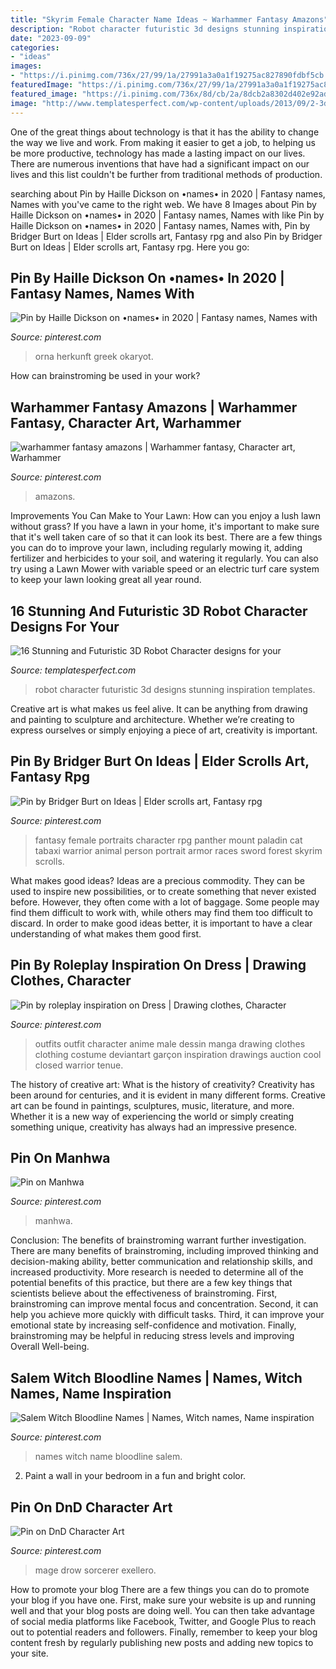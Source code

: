 ```yaml
---
title: "Skyrim Female Character Name Ideas ~ Warhammer Fantasy Amazons"
description: "Robot character futuristic 3d designs stunning inspiration templates"
date: "2023-09-09"
categories:
- "ideas"
images:
- "https://i.pinimg.com/736x/27/99/1a/27991a3a0a1f19275ac827890fdbf5cb.jpg"
featuredImage: "https://i.pinimg.com/736x/27/99/1a/27991a3a0a1f19275ac827890fdbf5cb.jpg"
featured_image: "https://i.pinimg.com/736x/8d/cb/2a/8dcb2a8302d402e92ad3d38676ed7360.jpg"
image: "http://www.templatesperfect.com/wp-content/uploads/2013/09/2-3d-woman-robot-character-design.jpg"
---
```



One of the great things about technology is that it has the ability to change the way we live and work. From making it easier to get a job, to helping us be more productive, technology has made a lasting impact on our lives. There are numerous inventions that have had a significant impact on our lives and this list couldn't be further from traditional methods of production.

	

		
searching about Pin by Haille Dickson on •names• in 2020 | Fantasy names, Names with you've came to the right web. We have 8 Images about Pin by Haille Dickson on •names• in 2020 | Fantasy names, Names with like Pin by Haille Dickson on •names• in 2020 | Fantasy names, Names with, Pin by Bridger Burt on Ideas | Elder scrolls art, Fantasy rpg and also Pin by Bridger Burt on Ideas | Elder scrolls art, Fantasy rpg. Here you go:
		
    
## Pin By Haille Dickson On •names• In 2020 | Fantasy Names, Names With

<img loading=lazy src="https://i.pinimg.com/736x/e1/82/ff/e182ff8eb48cd4469c981b11d2ff7cfb.jpg" onerror="this.onerror=null;this.src='https://tse3.mm.bing.net/th?id=OIP.SgwffzABS5u1jIYSzQOwsQHaLG&amp;pid=15.1';" alt="Pin by Haille Dickson on •names• in 2020 | Fantasy names, Names with">

_Source: pinterest.com_

>orna herkunft greek okaryot. 

	

How can brainstroming be used in your work?
 

    
## Warhammer Fantasy Amazons | Warhammer Fantasy, Character Art, Warhammer

<img loading=lazy src="https://i.pinimg.com/736x/8d/cb/2a/8dcb2a8302d402e92ad3d38676ed7360.jpg" onerror="this.onerror=null;this.src='https://tse1.mm.bing.net/th?id=OIP.PldSWlKzy06ZAozKdyGHjQHaKK&amp;pid=15.1';" alt="warhammer fantasy amazons | Warhammer fantasy, Character art, Warhammer">

_Source: pinterest.com_

>amazons. 

	

Improvements You Can Make to Your Lawn: How can you enjoy a lush lawn without grass?
If you have a lawn in your home, it's important to make sure that it's well taken care of so that it can look its best. There are a few things you can do to improve your lawn, including regularly mowing it, adding fertilizer and herbicides to your soil, and watering it regularly. You can also try using a Lawn Mower with variable speed or an electric turf care system to keep your lawn looking great all year round.

    
## 16 Stunning And Futuristic 3D Robot Character Designs For Your

<img loading=lazy src="http://www.templatesperfect.com/wp-content/uploads/2013/09/2-3d-woman-robot-character-design.jpg" onerror="this.onerror=null;this.src='https://tse4.mm.bing.net/th?id=OIP.mMsVBOskhWTyK7w-yYO_ZgHaLJ&amp;pid=15.1';" alt="16 Stunning and Futuristic 3D Robot Character designs for your">

_Source: templatesperfect.com_

>robot character futuristic 3d designs stunning inspiration templates. 

	

Creative art is what makes us feel alive. It can be anything from drawing and painting to sculpture and architecture. Whether we’re creating to express ourselves or simply enjoying a piece of art, creativity is important.

    
## Pin By Bridger Burt On Ideas | Elder Scrolls Art, Fantasy Rpg

<img loading=lazy src="https://i.pinimg.com/736x/27/99/1a/27991a3a0a1f19275ac827890fdbf5cb.jpg" onerror="this.onerror=null;this.src='https://tse1.mm.bing.net/th?id=OIP.IaZpXqsuoJOcsOsM__ocVAHaKE&amp;pid=15.1';" alt="Pin by Bridger Burt on Ideas | Elder scrolls art, Fantasy rpg">

_Source: pinterest.com_

>fantasy female portraits character rpg panther mount paladin cat tabaxi warrior animal person portrait armor races sword forest skyrim scrolls. 

	

What makes good ideas?
Ideas are a precious commodity. They can be used to inspire new possibilities, or to create something that never existed before. However, they often come with a lot of baggage. Some people may find them difficult to work with, while others may find them too difficult to discard. In order to make good ideas better, it is important to have a clear understanding of what makes them good first.

    
## Pin By Roleplay Inspiration On Dress | Drawing Clothes, Character

<img loading=lazy src="https://i.pinimg.com/736x/06/da/01/06da01a521156f413ae8a601a63d66f5.jpg" onerror="this.onerror=null;this.src='https://tse2.mm.bing.net/th?id=OIP.XAmL8xjgoIoJxbwchoIJXQHaQT&amp;pid=15.1';" alt="Pin by roleplay inspiration on Dress | Drawing clothes, Character">

_Source: pinterest.com_

>outfits outfit character anime male dessin manga drawing clothes clothing costume deviantart garçon inspiration drawings auction cool closed warrior tenue. 

	

The history of creative art: What is the history of creativity?
Creativity has been around for centuries, and it is evident in many different forms. Creative art can be found in paintings, sculptures, music, literature, and more. Whether it is a new way of experiencing the world or simply creating something unique, creativity has always had an impressive presence.

    
## Pin On Manhwa

<img loading=lazy src="https://i.pinimg.com/736x/e7/7c/cd/e77ccdd9e32c7a949fee40f3e633e92b.jpg" onerror="this.onerror=null;this.src='https://tse1.mm.bing.net/th?id=OIP.FCk3862RCFh0klCssbknOwHaHc&amp;pid=15.1';" alt="Pin on Manhwa">

_Source: pinterest.com_

>manhwa. 

	

Conclusion: The benefits of brainstroming warrant further investigation.
There are many benefits of brainstroming, including improved thinking and decision-making ability, better communication and relationship skills, and increased productivity. More research is needed to determine all of the potential benefits of this practice, but there are a few key things that scientists believe about the effectiveness of brainstroming. First, brainstroming can improve mental focus and concentration. Second, it can help you achieve more quickly with difficult tasks. Third, it can improve your emotional state by increasing self-confidence and motivation. Finally, brainstroming may be helpful in reducing stress levels and improving Overall Well-being.

    
## Salem Witch Bloodline Names | Names, Witch Names, Name Inspiration

<img loading=lazy src="https://i.pinimg.com/736x/b3/d6/88/b3d68855c406fca96508ba19fdedacf7.jpg" onerror="this.onerror=null;this.src='https://tse1.mm.bing.net/th?id=OIP.3_olzSOZqr7XfHxjGJ97qQHaLG&amp;pid=15.1';" alt="Salem Witch Bloodline Names | Names, Witch names, Name inspiration">

_Source: pinterest.com_

>names witch name bloodline salem. 

	

2. Paint a wall in your bedroom in a fun and bright color.

    
## Pin On DnD Character Art

<img loading=lazy src="https://i.pinimg.com/736x/de/1e/96/de1e96c72ef5377b6b63c74852e5aed3.jpg" onerror="this.onerror=null;this.src='https://tse3.mm.bing.net/th?id=OIP.ERVIy_JRDiBycoVZ7tNPtQHaKX&amp;pid=15.1';" alt="Pin on DnD Character Art">

_Source: pinterest.com_

>mage drow sorcerer exellero. 

	

How to promote your blog
There are a few things you can do to promote your blog if you have one. First, make sure your website is up and running well and that your blog posts are doing well. You can then take advantage of social media platforms like Facebook, Twitter, and Google Plus to reach out to potential readers and followers. Finally, remember to keep your blog content fresh by regularly publishing new posts and adding new topics to your site.


